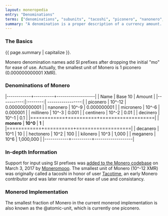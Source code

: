 ```yaml
---
layout: moneropedia
entry: "Denominations"
terms: ["denominations", "subunits", "tacoshi", "piconero", "nanonero", "micronero", "millinero", "centinero", "decinero","decanero","hectonero","kilonero","meganero","giganero"]
summary: "A denomination is a proper description of a currency amount. It is oftentimes a sub-unit of the currency. For example, traditionally a cent is 1/100th of a particular unit of currency.)"
---
```


### The Basics

{{ page.summary | capitalize }}.

Monero denomination names add SI prefixes after dropping the initial "mo" for ease of use. Actually, the smallest unit of Monero is 1 piconero (0.000000000001 XMR).

### Denominations of Monero

|------------+----------+-------------------|
| Name       | Base 10  | Amount            |
|-----------:|:--------:| -----------------:|
| piconero   | 10^-12   | 0.000000000001    |
| nanonero   | 10^-9    | 0.000000001       |
| micronero  | 10^-6    | 0.000001          |
| millinero  | 10^-3    | 0.001             |
| centinero  | 10^-2    | 0.01              |
| decinero   | 10^-1    | 0.1               |
|============+==========+===================|
| **monero** | **10^0** | **1**             |
|============+==========+===================|
| decanero   | 10^1     | 10                |
| hectonero  | 10^2     | 100               |
| kilonero   | 10^3     | 1,000             |
| meganero   | 10^6     | 1,000,000         |
|------------+----------+-------------------|

### In-depth Information

Support for input using SI prefixes was [added to the Monero codebase](https://github.com/monero-project/monero/pull/1826) on March 3, 2017 by [Moneromooo](https://github.com/moneromooo-monero). The smallest unit of Monero (10^-12 XMR) was originally called a tacoshi in honor of user [Tacotime](https://bitcointalk.org/index.php?action=profile;u=19270), an early Monero contributor and was later renamed for ease of use and consistancy.

### Monerod Implementation

The smallest fraction of Monero in the current monerod implementation is also known as the @atomic-unit, which is currently one piconero.
